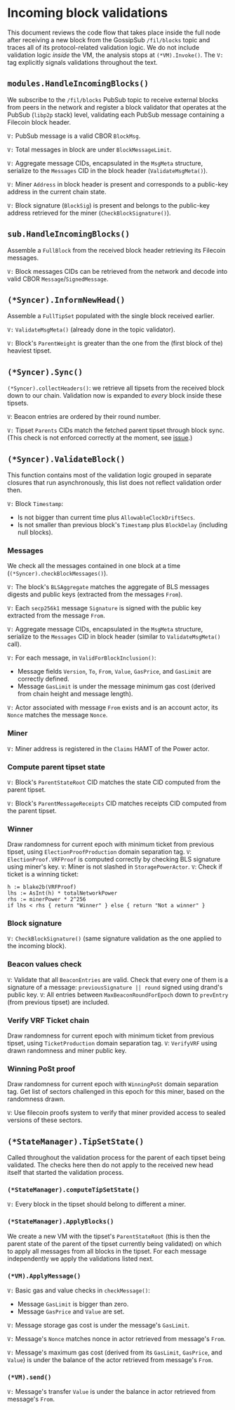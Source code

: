 # Incoming block validations

This document reviews the code flow that takes place inside the full node after receiving a new block from the GossipSub `/fil/blocks` topic and traces all of its protocol-related validation logic. We do not include validation logic *inside* the VM, the analysis stops at `(*VM).Invoke()`. The `V:` tag explicitly signals validations throughout the text.

## `modules.HandleIncomingBlocks()`

We subscribe to the `/fil/blocks` PubSub topic to receive external blocks from peers in the network and register a block validator that operates at the PubSub (`libp2p` stack) level, validating each PubSub message containing a Filecoin block header.

`V:` PubSub message is a valid CBOR `BlockMsg`.

`V:` Total messages in block are under `BlockMessageLimit`.

`V:` Aggregate message CIDs, encapsulated in the `MsgMeta` structure, serialize to the `Messages` CID in the block header (`ValidateMsgMeta()`).

`V:` Miner `Address` in block header is present and corresponds to a public-key address in the current chain state.

`V:` Block signature (`BlockSig`) is present and belongs to the public-key address retrieved for the miner (`CheckBlockSignature()`).

## `sub.HandleIncomingBlocks()`

Assemble a `FullBlock` from the received block header retrieving its Filecoin messages.

`V:` Block messages CIDs can be retrieved from the network and decode into valid CBOR `Message`/`SignedMessage`.

## `(*Syncer).InformNewHead()`

Assemble a `FullTipSet` populated with the single block received earlier.

`V:` `ValidateMsgMeta()` (already done in the topic validator).

`V:` Block's `ParentWeight` is greater than the one from the (first block of the) heaviest tipset.

## `(*Syncer).Sync()`

`(*Syncer).collectHeaders()`: we retrieve all tipsets from the received block down to our chain. Validation now is expanded to *every* block inside these tipsets.

`V`: Beacon entries are ordered by their round number.

`V:` Tipset `Parents` CIDs match the fetched parent tipset through block sync. (This check is not enforced correctly at the moment, see [issue](https://github.com/filecoin-project/lotus/issues/1918).)

## `(*Syncer).ValidateBlock()`

This function contains most of the validation logic grouped in separate closures that run asynchronously, this list does not reflect validation order then.

`V:` Block `Timestamp`:
  * Is not bigger than current time plus `AllowableClockDriftSecs`.
  * Is not smaller than previous block's `Timestamp` plus `BlockDelay` (including null blocks).

### Messages

We check all the messages contained in one block at a time (`(*Syncer).checkBlockMessages()`).

`V:` The block's `BLSAggregate` matches the aggregate of BLS messages digests and public keys (extracted from the messages `From`).

`V:` Each `secp256k1` message `Signature` is signed with the public key extracted from the message `From`.

`V:` Aggregate message CIDs, encapsulated in the `MsgMeta` structure, serialize to the `Messages` CID in block header (similar to `ValidateMsgMeta()` call).

`V:` For each message, in `ValidForBlockInclusion()`:
* Message fields `Version`, `To`, `From`, `Value`, `GasPrice`, and `GasLimit` are correctly defined.
* Message `GasLimit` is under the message minimum gas cost (derived from chain height and message length).

`V:` Actor associated with message `From` exists and is an account actor, its `Nonce` matches the message `Nonce`.

### Miner

`V:` Miner address is registered in the `Claims` HAMT of the Power actor.

### Compute parent tipset state

`V:` Block's `ParentStateRoot` CID matches the state CID computed from the parent tipset.

`V:` Block's `ParentMessageReceipts` CID matches receipts CID computed from the parent tipset.

### Winner

Draw randomness for current epoch with minimum ticket from previous tipset, using `ElectionProofProduction`
domain separation tag.
`V`: `ElectionProof.VRFProof` is computed correctly by checking BLS signature using miner's key.
`V`: Miner is not slashed in `StoragePowerActor`.
`V`: Check if ticket is a winning ticket:
```
h := blake2b(VRFProof)
lhs := AsInt(h) * totalNetworkPower
rhs := minerPower * 2^256
if lhs < rhs { return "Winner" } else { return "Not a winner" }
```

### Block signature

`V:` `CheckBlockSignature()` (same signature validation as the one applied to the incoming block).

### Beacon values check

`V`: Validate that all `BeaconEntries` are valid. Check that every one of them is a signature of a message: `previousSignature || round` signed using drand's public key.
`V`: All entries between `MaxBeaconRoundForEpoch` down to `prevEntry` (from previous tipset) are included.

### Verify VRF Ticket chain

Draw randomness for current epoch with minimum ticket from previous tipset, using `TicketProduction`
domain separation tag.
`V`: `VerifyVRF` using drawn randomness and miner public key.

### Winning PoSt proof

Draw randomness for current epoch with `WinningPoSt` domain separation tag.
Get list of sectors challenged in this epoch for this miner, based on the randomness drawn. 

`V`: Use filecoin proofs system to verify that miner provided access to sealed versions of these sectors.

## `(*StateManager).TipSetState()`

Called throughout the validation process for the parent of each tipset being validated. The checks here then do not apply to the received new head itself that started the validation process.

### `(*StateManager).computeTipSetState()`

`V:` Every block in the tipset should belong to different a miner.

### `(*StateManager).ApplyBlocks()`

We create a new VM with the tipset's `ParentStateRoot` (this is then the parent state of the parent of the tipset currently being validated) on which to apply all messages from all blocks in the tipset. For each message independently we apply the validations listed next.

### `(*VM).ApplyMessage()`

`V:` Basic gas and value checks in `checkMessage()`:
* Message `GasLimit` is bigger than zero.
* Message `GasPrice` and `Value` are set.

`V:` Message storage gas cost is under the message's `GasLimit`.

`V:` Message's `Nonce` matches nonce in actor retrieved from message's `From`.

`V:` Message's maximum gas cost (derived from its `GasLimit`, `GasPrice`, and `Value`) is under the balance of the actor retrieved from message's `From`.

### `(*VM).send()`

`V:` Message's transfer `Value` is under the balance in actor retrieved from message's `From`.
